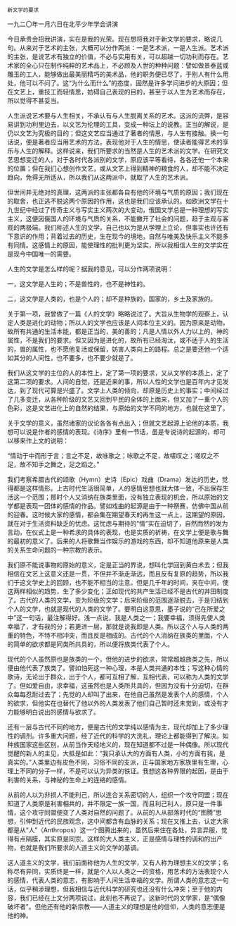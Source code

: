    新文学的要求 

   一九二〇年一月六日在北平少年学会讲演

   今日承贵会招我讲演，实在是我的光荣。现在想将我对于新文学的要求，略说几句。从来对于艺术的主张，大概可以分作两派：一是艺术派，一是人生派。艺术派的主张，是说艺术有独立的价值，不必与实用有关，可以超越一切功利而存在。艺术家的全心只在制作纯粹的艺术品上，不必顾及人世的种种问题：譬如做景泰蓝或雕玉的工人，能够做出最美丽精巧的美术品，他的职务便已尽了，于别人有什么用处，他可以不问了。这“为什么而什么”的态度，固然是许多学问进步的大原因；但在文艺上，重技工而轻情思，妨碍自己表现的目的，甚至于以人生为艺术而存在，所以觉得不甚妥当。

   人生派说艺术要与人生相关，不承认有与人生脱离关系的艺术。这派的流弊，是容易讲到功利里边去，以文艺为伦理的工具，变成一种坛上的说教。正当的解说，是仍以文艺为究极的目的；但这文艺应当通过了著者的情思，与人生有接触。换一句话说，便是著者应当用艺术的方法，表现他对于人生的情思，使读者能得艺术的享乐与人生的解释。这样说来，我们所要求的当然是人生的艺术派的文学。在研究文艺思想变迁的人，对于各时代各派别的文学，原应该平等看待，各各还他一个本来的位置；但在我们心想创作文艺，或从文艺上得到精神的粮食的人，却不能不决定趋向，免得无所适从，所以我们从这两派中，就取了人生的艺术派。

   但世间并无绝对的真理，这两派的主张都各自有他的环境与气质的原因；我们现在的取舍，也正逃不脱这两个原因的作用，这也是我们应该承认的。如欧洲文学在十九世纪中经过了传奇主义与写实主义两次的大变动，俄国文学总是一种理想的写实主义，这便因俄国人的环境与气质的关系，不能撇开了社会的问题，趋于主观与客观的两极端。我们称述人生的文学，自己也以为是从学理上立论，但事实也许还有下意识的作用；背着过去的历史，生在现今的境地，自然与唯美及快乐主义不能多有同情。这感情上的原因，能使理性的批判更为坚实，所以我相信人生的文学实在是现今中国唯一的需要。

   人生的文学是怎么样的呢？据我的意见，可以分作两项说明：

   一，这文学是人生的；不是兽性的，也不是神性的。

   二，这文学是人类的，也是个人的；却不是种族的，国家的，乡土及家族的。

   关于第一项，我曾做了一篇《人的文学》略略说过了。大旨从生物学的观察上，认定人类是进化的动物；所以人的文学也应该是人间本位主义的。因为原来是动物，故所有共通的生活本能，都是正当的，美的善的；凡是人情以外人力以上的，神的属性，不是我们的要求。但又因为是进化的，故所有已经淘汰，或不适于人的生活的，兽的属性，也不愿他复活或保留，妨害人类向上的路程。总之是要还他一个适如其分的人间性，也不要多，也不要少就是了。

   我们从这文学的主位的人的本性上，定了第一项的要求，又从文学的本质上，定了这第二项的要求。人间的自觉，还是近来的事，所以人性的文学也是百年内才见发达，到了现代可算是兴盛了。文学上人类的倾向，却原是历史上的事实；中间经过了几多变迁，从各种阶级的文艺又回到平民的全体的上面来，但又加了一重个人的色彩，这是文艺进化上的自然的结果，与原始的文学不同的地方，也就在这里了。

   关于文学的意义，虽然诸家的议论各各有点出入；但就文艺起源上论他的本质，我想可以说是作者的感情的表现。《诗序》里有一节话，虽是专说诗的起源的，却可以移来作上文的说明：

   “情动于中而形于言；言之不足，故咏歌之；咏歌之不足，故嗟叹之；嗟叹之不足，故不知手之舞之，足之蹈之。”

   我们考察希腊古代的颂歌（Hymn）史诗（Epic）戏曲（Drama）发达的历史，觉得都是这样情形。上古时代生活很简单，人的感情思想也就大体一致，不出保存生活这一个范围；那时个人又消纳在族类里面，没有独立表现的机会，所以原始的文学都是表现一团体的感情的作品。譬如戏曲的起源是由于一种祭赛，仿佛中国从前的迎春。这时候大家的感情，都会集在期望春天的再生这一点上，这期望的原因，就在对于生活资料缺乏的忧虑。这忧虑与期待的“情”实在迫切了，自然而然的发为言动，在仪式上是一种希求的具体的表现，也是实质的祈祷，在文学上便是歌与舞的最初的意义了。后来的人将歌舞当作娱乐的游戏的东西，却不知道他原来是人类的关系生命问题的一种宗教的表示。

   我们原不能说事物的原始的意义，定是正当的界说，想叫化学回到黄白术去；但我相信在文艺上这意义还是一贯，不但并不渐走渐远，而且反有复原的趋势，所以我们于这文学史上的回顾，也不能不相当的注意。但是几千年的时间，夹在中间，使这两样相似的趋势，生了多少变化；正如现代的共产生活已经不是古代的井田制度了。古代的人类的文学，变为阶级的文学；后来阶级的范围逐渐脱去，于是归结到个人的文学，也就是现代的人类的文学了。要明白这意思，墨子说的“己在所爱之中”这一句话，最注解得好。浅一点说，我是人类之一；我要幸福，须得先使人类幸福了，才有我的分；若更进一层，那就是说我即是人类。所以这个人与人类的两重的特色，不特不相冲突，而且反是相成的。古代的个人消纳在族类的里面，个人的简单的欲求都是同类所共具的，所以便将族类代表了个人。

   现代的个人虽然原也是族类的一个，但他的进步的欲求，常常超越族类之先，所以便由他代表了族类了。譬如怕死这一种心理，本是人类共通的本性；写这种心情的歌诗，无论出于群众，出于个人，都可互相了解，互相代表，可以称为人类的文学了。但如爱自由，求幸福，这虽然也是人类所共具的，但因为没有十分迫切，在群众每每忍耐过去了；先觉的人却叫了出来，在他自己虽然是发表个人的感情，个人的欲求，但他实在也替代了他以外的人类发表了他们自己暂时还未觉到，或没有才力能够明白说出的感情与欲求了。

   还有一层与古代不同的地方，便是古代的文学纯以感情为主，现代却加上了多少理性的调剂。许多重大问题，经了近代的科学的大洗礼，理论上都能得到了解决。如种族国家这些区别，从前当作天经地义的，现在知道都不过是一种偶像。所以现代觉醒的新人的主见，大抵是如此：“我只承认大的方面有人类，小的方面有我，是真实的。”人类里边有皮色不同，习俗不同的支派，正与国家地方家族里有生理，心理上不同的分子一样，不是可以认为异类的铁证。我想这各种界限的起因，是由于利害的关系，与神秘的生命上的连络的感情。

   从前的人以为非损人不能利己，所以连合关系密切的人，组织一个攻守同盟；现在知道了人类原是利害相共的，并不限定一族一国，而且利己利人，原只是一件事情，这个攻守同盟便变了人类对自然的问题了。从前的人从部落时代的“图腾”思想，引伸到近代的民族观念，这中间都含有血脉的关系；现在又推上去，认定大家都是从“人”（Anthropos）这一个图腾出来的，虽然后来住在各处，异言异服，觉得有点隔膜，其实原是同宗。这样的大人类主义，正是感情与理性的调和的出产物，也就是我们所要求的人道主义的文学的基调。

   这人道主义的文学，我们前面称他为人生的文学，又有人称为理想主义的文学；名称尽有异同，实质终是一样，就是个人以人类之一的资格，用艺术的方法表现个人的感情，代表人类的意志，有影响于人间生活幸福的文学。所谓人类的意志这一句话，似乎稍涉理想，但我相信与近代科学的研究也还没有什么冲突；至于他的内容，我们已经在上文分两项说过，此刻也不再说了。这新时代的文学家，是“偶像破坏者”。但他还有他的新宗教——人道主义的理想是他的信仰，人类的意志便是他的神。

